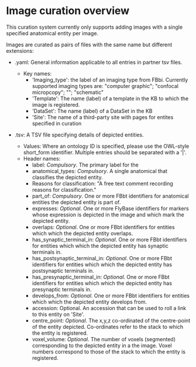 # Image curation overview

This curation system currently only supports adding images with a single specified anatomical entity per image.

Images are curated as pairs of files with the same name but different extensions:

* <some curation filename>.yaml: General information applicable to all entries in partner tsv files.
  * Key names: 
    * 'Imaging_type': the label of an imaging type from FBbi.  Currently supported imaging types are: 
      "computer graphic"; "confocal micropcopy"; ""; "schematic"
    * 'Template': The name (label) of a template in the KB to which the image is registered.
    * 'DataSet': The name (label) of a DataSet in the KB
    * 'Site': The name of a third-party site with pages for entites specified in curation
    
* <some curation filename>.tsv: A TSV file specifying details of depicted entities.
  * Values:  Where an ontology ID is specified, please use the OWL-style short_form identifier.  Multiple entries should be separated with a '|'.
  * Header names: 
    * label: *Compulsory*. The primary label for the 
    * anatomical_types: *Compulsory*. A single anatomical that classifies the depicted entity.
    * Reasons for classification: "A free text comment recording reasons for classification."
    * part_of: *Compulsory*. One or more FBbt identifiers for anatomical entities the depicted entity is part of.
    * expresses: *Optional*. One or more FlyBase identifiers for markers whose expression is depicted in the image and which mark the depicted entity. 
    * overlaps: *Optional*. One or more FBbt identifiers for entities which which the depicted entity overlaps.
    * has_synaptic_terminal_in: *Optional*. One or more FBbt identifiers for entities which which the depicted entity has synaptic terminals in.
    * has_postsynaptic_terminal_in: *Optional*. One or more FBbt identifiers for entities which which the depicted entity has postsynaptic terminals in.
    * has_presynaptic_terminal_in: *Optional*. One or more FBbt identifiers for entities which which the depicted entity has presynaptic terminals in.
    * develops_from: *Optional*. One or more FBbt identifiers for entities which which the depicted entity develops from.
    * accession: Optional. An accession that can be used to roll a link to this entity on 'Site'.
    * centre_point: *Optional*. The x,y,z co-ordinated of the centre-point of the entity depicted. Co-ordinates refer to the stack to which the entity is registered.
    * voxel_volume: *Optional*.  The number of voxels (segmented) corresponding to the depicted entity in a the image.  Voxel numbers correspond to those of the stack to which the entity is registered.
    
    
    

